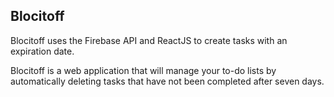 ## Blocitoff

Blocitoff uses the Firebase API and ReactJS to create tasks with an expiration date.

Blocitoff is a web application that will manage your to-do lists by automatically deleting tasks that have not been completed after seven days.
